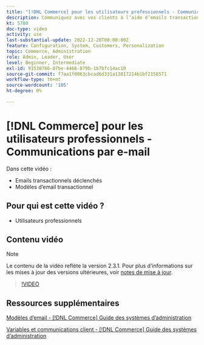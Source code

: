 ```yaml
---
title: "[!DNL Commerce] pour les utilisateurs professionnels - Communications par email"
description: Communiquez avec vos clients à l’aide d’emails transactionnels déclenchés par leurs actions sur le storefront. Personnalisez et configurez les modèles de courrier électronique pour votre boutique.
kt: 5780
doc-type: video
activity: use
last-substantial-update: 2022-12-28T00:00:00Z
feature: Configuration, System, Customers, Personalization
topic: Commerce, Administration
role: Admin, Leader, User
level: Beginner, Intermediate
exl-id: 91530766-07be-4466-879b-1b7bfc14ac10
source-git-commit: f7aa1f0063cbcad6d331a13817214b1bf2158571
workflow-type: tm+mt
source-wordcount: '105'
ht-degree: 0%

---
```


# [!DNL Commerce] pour les utilisateurs professionnels - Communications par e-mail

Dans cette vidéo :

- Emails transactionnels déclenchés
- Modèles d’email transactionnel

## Pour qui est cette vidéo ?

- Utilisateurs professionnels

## Contenu vidéo

>[!NOTE]
>
>Le contenu de la vidéo reflète la version 2.3.1. Pour plus d’informations sur les mises à jour des versions ultérieures, voir [notes de mise à jour](https://experienceleague.adobe.com/docs/commerce-operations/release/notes/overview.html).

>[!VIDEO](https://video.tv.adobe.com/v/36190?quality=12&learn=on)

## Ressources supplémentaires

[Modèles d’email - [!DNL Commerce] Guide des systèmes d’administration](https://experienceleague.adobe.com/docs/commerce-admin/systems/communications/email-templates.html)

[Variables et communications client - [!DNL Commerce] Guide des systèmes d’administration](https://experienceleague.adobe.com/docs/commerce-admin/systems/introduction.html#variables-and-customer-communications)
